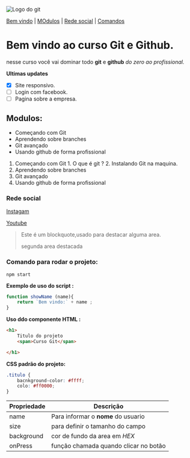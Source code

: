 ![Logo do git ](https://git-scm.com/images/logos/downloads/Git-Icon-1788C.png)

[Bem vindo](#bem-vindo-ao-curso-git-e-github) |
[MOdulos](#modulos) |
[Rede social](#rede-social) |
[Comandos](#comando-para-rodar-o-projeto) 
# Bem vindo ao curso Git e Github.
nesse curso você vai dominar todo **git** e **github** _do zero ao profissional._ 


**Ultimas updates** 
- [x] Site responsivo.
- [ ] Login com facebook.
- [ ] Pagina sobre a empresa.

## Modulos:
* Começando com Git 
* Aprendendo sobre branches 
* Git avançado 
* Usando github de forma profissional  

1. Começando com Git 
        1. O que é git ?
        2. Instalando Git na maquina.
2. Aprendendo sobre branches 
3. Git avançado 
4. Usando github de forma profissional  

### Rede social 

[Instagam](https://instagram.com)

[Youtube](https://youtube.com)

>Este é um blockquote,usado para destacar alguma area.
> 
>segunda area destacada

### Comando para rodar o projeto:
```
npm start 
```

**Exemplo de uso do script :**

```js
function showName (name){
    return `Bem vindo:` + name ;
}
```
**Uso ddo componente HTML :**
```html
<h1>
    Titulo do projeto 
    <span>Curso Git</span>

</h1>
```

**CSS padrão do projeto:**  
```css
.titulo {
    bacnkground-color: #ffff;
    colo: #ff0000;
}
```

Propriedade  | Descrição 
-----------  | --------
name | Para informar o **nome** do usuario
size | para definir o tamanho do campo 
background | cor de fundo da area em _HEX_
onPress | função chamada quando clicar no botão   